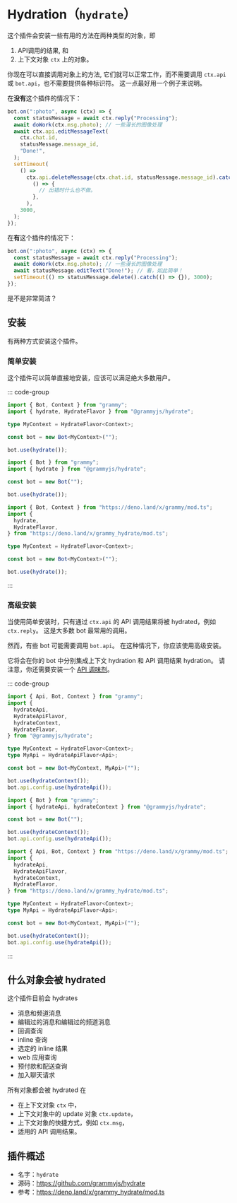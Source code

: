 # Hydration（`hydrate`）

这个插件会安装一些有用的方法在两种类型的对象，即

1. API调用的结果, 和
2. 上下文对象 `ctx` 上的对象。

你现在可以直接调用对象上的方法, 它们就可以正常工作，而不需要调用 `ctx.api` 或 `bot.api`，也不需要提供各种标识符。
这一点最好用一个例子来说明。

在**没有**这个插件的情况下：

```ts
bot.on(":photo", async (ctx) => {
  const statusMessage = await ctx.reply("Processing");
  await doWork(ctx.msg.photo); // 一些漫长的图像处理
  await ctx.api.editMessageText(
    ctx.chat.id,
    statusMessage.message_id,
    "Done!",
  );
  setTimeout(
    () =>
      ctx.api.deleteMessage(ctx.chat.id, statusMessage.message_id).catch(
        () => {
          // 出错时什么也不做。
        },
      ),
    3000,
  );
});
```

在**有**这个插件的情况下：

```ts
bot.on(":photo", async (ctx) => {
  const statusMessage = await ctx.reply("Processing");
  await doWork(ctx.msg.photo); // 一些漫长的图像处理
  await statusMessage.editText("Done!"); // 看，如此简单！
  setTimeout(() => statusMessage.delete().catch(() => {}), 3000);
});
```

是不是非常简洁？

## 安装

有两种方式安装这个插件。

### 简单安装

这个插件可以简单直接地安装，应该可以满足绝大多数用户。

::: code-group

```ts [TypeScript]
import { Bot, Context } from "grammy";
import { hydrate, HydrateFlavor } from "@grammyjs/hydrate";

type MyContext = HydrateFlavor<Context>;

const bot = new Bot<MyContext>("");

bot.use(hydrate());
```

```js [JavaScript]
import { Bot } from "grammy";
import { hydrate } from "@grammyjs/hydrate";

const bot = new Bot("");

bot.use(hydrate());
```

```ts [Deno]
import { Bot, Context } from "https://deno.land/x/grammy/mod.ts";
import {
  hydrate,
  HydrateFlavor,
} from "https://deno.land/x/grammy_hydrate/mod.ts";

type MyContext = HydrateFlavor<Context>;

const bot = new Bot<MyContext>("");

bot.use(hydrate());
```

:::

### 高级安装

当使用简单安装时，只有通过 `ctx.api` 的 API 调用结果将被 hydrated，例如 `ctx.reply`。
这是大多数 bot 最常用的调用。

然而，有些 bot 可能需要调用 `bot.api`。
在这种情况下，你应该使用高级安装。

它将会在你的 bot 中分别集成上下文 hydration 和 API 调用结果 hydration。
请注意，你还需要安装一个 [API 调味剂](../advanced/transformers#api-调味剂)。

::: code-group

```ts [TypeScript]
import { Api, Bot, Context } from "grammy";
import {
  hydrateApi,
  HydrateApiFlavor,
  hydrateContext,
  HydrateFlavor,
} from "@grammyjs/hydrate";

type MyContext = HydrateFlavor<Context>;
type MyApi = HydrateApiFlavor<Api>;

const bot = new Bot<MyContext, MyApi>("");

bot.use(hydrateContext());
bot.api.config.use(hydrateApi());
```

```js [JavaScript]
import { Bot } from "grammy";
import { hydrateApi, hydrateContext } from "@grammyjs/hydrate";

const bot = new Bot("");

bot.use(hydrateContext());
bot.api.config.use(hydrateApi());
```

```ts [Deno]
import { Api, Bot, Context } from "https://deno.land/x/grammy/mod.ts";
import {
  hydrateApi,
  HydrateApiFlavor,
  hydrateContext,
  HydrateFlavor,
} from "https://deno.land/x/grammy_hydrate/mod.ts";

type MyContext = HydrateFlavor<Context>;
type MyApi = HydrateApiFlavor<Api>;

const bot = new Bot<MyContext, MyApi>("");

bot.use(hydrateContext());
bot.api.config.use(hydrateApi());
```

:::

## 什么对象会被 hydrated

这个插件目前会 hydrates

- 消息和频道消息
- 编辑过的消息和编辑过的频道消息
- 回调查询
- inline 查询
- 选定的 inline 结果
- web 应用查询
- 预付款和配送查询
- 加入聊天请求

所有对象都会被 hydrated 在

- 在上下文对象 `ctx` 中，
- 上下文对象中的 update 对象 `ctx.update`，
- 上下文对象的快捷方式，例如 `ctx.msg`，
- 适用的 API 调用结果。

## 插件概述

- 名字：`hydrate`
- 源码：<https://github.com/grammyjs/hydrate>
- 参考：<https://deno.land/x/grammy_hydrate/mod.ts>

